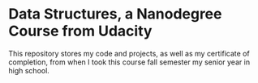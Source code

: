 # Data Structures, a Nanodegree Course from Udacity

This repository stores my code and projects, as well as my certificate of completion, from when I took this course fall semester my senior year in high school.
